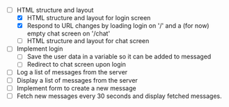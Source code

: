 - [ ] HTML structure and layout
  - [x] HTML structure and layout for login screen
  - [x] Respond to URL changes by loading login on '/' and a (for now) empty chat screen on '/chat'
  - [ ] HTML structure and layout for chat screen
- [ ] Implement login
  - [ ] Save the user data in a variable so it can be added to messaged
  - [ ] Redirect to chat screen upon login
- [ ] Log a list of messages from the server
- [ ] Display a list of messages from the server
- [ ] Implement form to create a new message
- [ ] Fetch new messages every 30 seconds and display fetched messages.

